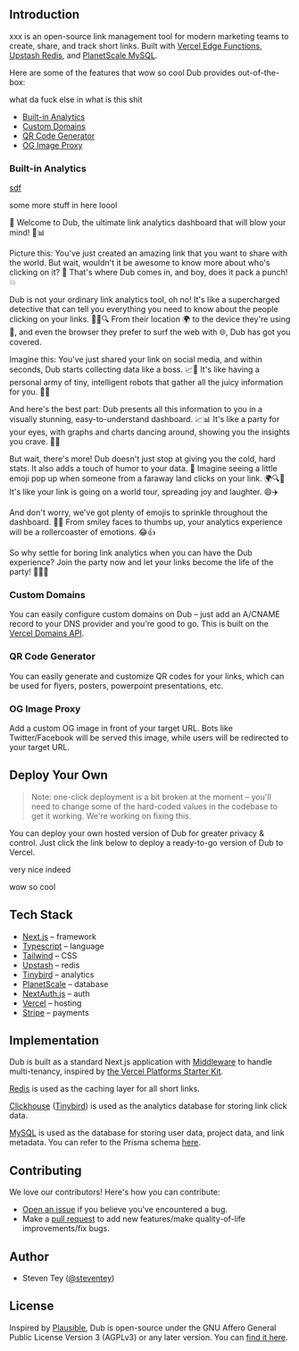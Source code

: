 ## Introduction

xxx is an open-source link management tool for modern marketing teams to create, share, and track short links. Built with [Vercel Edge Functions](http://vercel.com/edge), [Upstash Redis](https://docs.upstash.com/redis), and [PlanetScale MySQL](https://planetscale.com/).

Here are some of the features that wow so cool  Dub provides out-of-the-box:

what da fuck else in what is this shit

- [Built-in Analytics](#built-in-analytics)
- [Custom Domains](#custom-domains)
- [QR Code Generator](#qr-code-generator)
- [OG Image Proxy](#og-image-proxy)

### Built-in Analytics

[sdf](sdf)

some more stuff in here loool

🎉 Welcome to Dub, the ultimate link analytics dashboard that will blow your mind! 🚀📊

Picture this: You've just created an amazing link that you want to share with the world. But wait, wouldn't it be awesome to know more about who's clicking on it? 🤔 That's where Dub comes in, and boy, does it pack a punch! 💥

Dub is not your ordinary link analytics tool, oh no! It's like a supercharged detective that can tell you everything you need to know about the people clicking on your links. 🕵️‍♀️🔍 From their location 🌍 to the device they're using 📱, and even the browser they prefer to surf the web with 🌐, Dub has got you covered.

Imagine this: You've just shared your link on social media, and within seconds, Dub starts collecting data like a boss. 📈💪 It's like having a personal army of tiny, intelligent robots that gather all the juicy information for you. 🤖💼

And here's the best part: Dub presents all this information to you in a visually stunning, easy-to-understand dashboard. 📈📊 It's like a party for your eyes, with graphs and charts dancing around, showing you the insights you crave. 🎉💃

But wait, there's more! Dub doesn't just stop at giving you the cold, hard stats. It also adds a touch of humor to your data. 🤣 Imagine seeing a little emoji pop up when someone from a faraway land clicks on your link. 🌍🔍🌟 It's like your link is going on a world tour, spreading joy and laughter. 😄✈️

And don't worry, we've got plenty of emojis to sprinkle throughout the dashboard. 🌈🎉 From smiley faces to thumbs up, your analytics experience will be a rollercoaster of emotions. 😂👍

So why settle for boring link analytics when you can have the Dub experience? Join the party now and let your links become the life of the party! 🎊🥳💃

### Custom Domains

You can easily configure custom domains on Dub – just add an A/CNAME record to your DNS provider and you're good to go. This is built on the [Vercel Domains API](https://domains-api.vercel.app/).

### QR Code Generator

You can easily generate and customize QR codes for your links, which can be used for flyers, posters, powerpoint presentations, etc.

### OG Image Proxy

Add a custom OG image in front of your target URL. Bots like Twitter/Facebook will be served this image, while users will be redirected to your target URL.

## Deploy Your Own

> Note: one-click deployment is a bit broken at the moment – you'll need to change some of the hard-coded values in the codebase to get it working. We're working on fixing this.

You can deploy your own hosted version of Dub for greater privacy & control. Just click the link below to deploy a ready-to-go version of Dub to Vercel.

very nice indeed

wow so cool

## Tech Stack

- [Next.js](https://nextjs.org/) – framework
- [Typescript](https://www.typescriptlang.org/) – language
- [Tailwind](https://tailwindcss.com/) – CSS
- [Upstash](https://upstash.com/) – redis
- [Tinybird](https://tinybird.com/) – analytics
- [PlanetScale](https://planetscale.com/) – database
- [NextAuth.js](https://next-auth.js.org/) – auth
- [Vercel](https://vercel.com/) – hosting
- [Stripe](https://stripe.com/) – payments

## Implementation

Dub is built as a standard Next.js application with [Middleware](https://nextjs.org/docs/advanced-features/middleware) to handle multi-tenancy, inspired by [the Vercel Platforms Starter Kit](https://github.com/vercel/platforms).

[Redis](https://redis.io/) is used as the caching layer for all short links.

[Clickhouse](https://clickhouse.com/) ([Tinybird](https://tinybird.com/)) is used as the analytics database for storing link click data.

[MySQL](https://www.mysql.com/) is used as the database for storing user data, project data, and link metadata. You can refer to the Prisma schema [here](/prisma/schema.prisma).

## Contributing

We love our contributors! Here's how you can contribute:

- [Open an issue](https://github.com/steven-tey/dub/issues) if you believe you've encountered a bug.
- Make a [pull request](https://github.com/steven-tey/dub/pull) to add new features/make quality-of-life improvements/fix bugs.

## Author

- Steven Tey ([@steventey](https://twitter.com/steventey))

## License

Inspired by [Plausible](https://plausible.io/), Dub is open-source under the GNU Affero General Public License Version 3 (AGPLv3) or any later version. You can [find it here](https://github.com/steven-tey/dub/blob/main/LICENSE.md).